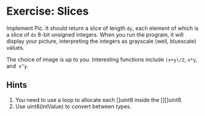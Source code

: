 # Exercise: Slices
Implement Pic. It should return a slice of length `dy`, each element of which is a slice of `dx` 8-bit unsigned integers. When you run the program, it will display your picture, interpreting the integers as grayscale (well, bluescale) values.

The choice of image is up to you. Interesting functions include `(x+y)/2`, `x*y`, and` x^y`.

## Hints
1. You need to use a loop to allocate each []uint8 inside the [][]uint8.
2. Use uint8(intValue) to convert between types.

